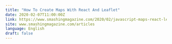 ```yaml
---
title: "How To Create Maps With React And Leaflet"
date: 2020-02-07T11:00:00Z
link: https://www.smashingmagazine.com/2020/02/javascript-maps-react-leaflet/?utm_medium=RSS&utm_source=news.12bit.vn
site: www.smashingmagazine.com/articles
language: English
draft: false
---
```

